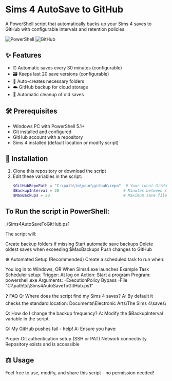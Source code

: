 # Sims 4 AutoSave to GitHub

A PowerShell script that automatically backs up your Sims 4 saves to GitHub with configurable intervals and retention policies.

![PowerShell](https://img.shields.io/badge/PowerShell-%235391FE.svg?style=for-the-badge&logo=powershell&logoColor=white)
![GitHub](https://img.shields.io/badge/github-%23121011.svg?style=for-the-badge&logo=github&logoColor=white)

## ✨ Features
- ⏰ Automatic saves every 30 minutes (configurable)
- 🗃️ Keeps last 20 save versions (configurable)
- 📂 Auto-creates necessary folders
- ☁️ GitHub backup for cloud storage
- 🔄 Automatic cleanup of old saves

## 🛠️ Prerequisites
- Windows PC with PowerShell 5.1+
- Git installed and configured
- GitHub account with a repository
- Sims 4 installed (default location or modify script)

## 🚀 Installation
1. Clone this repository or download the script
2. Edit these variables in the script:
   ```powershell
   $GitHubRepoPath = "C:\path\to\your\github\repo"  # Your local GitHub repo
   $BackupInterval = 30                            # Minutes between saves
   $MaxBackups = 20                                # Maximum save files to keep

## To Run the script in PowerShell:
.\Sims4AutoSaveToGitHub.ps1

The script will:

Create backup folders if missing
Start automatic save backups
Delete oldest saves when exceeding $MaxBackups
Push changes to GitHub

⚙️ Automated Setup (Recommended)
Create a scheduled task to run when:

You log in to Windows, OR
When Sims4.exe launches
Example Task Scheduler setup:
Trigger: At log on
Action: Start a program
Program: powershell.exe
Arguments: -ExecutionPolicy Bypass -File "C:\path\to\Sims4AutoSaveToGitHub.ps1"

❓ FAQ
Q: Where does the script find my Sims 4 saves?
A: By default it checks the standard location:
Documents\Electronic Arts\The Sims 4\saves\

Q: How do I change the backup frequency?
A: Modify the $BackupInterval variable in the script.

Q: My GitHub pushes fail - help!
A: Ensure you have:

Proper Git authentication setup (SSH or PAT)
Network connectivity
Repository exists and is accessible

## ⚖️ Usage  
Feel free to use, modify, and share this script - no permission needed!
